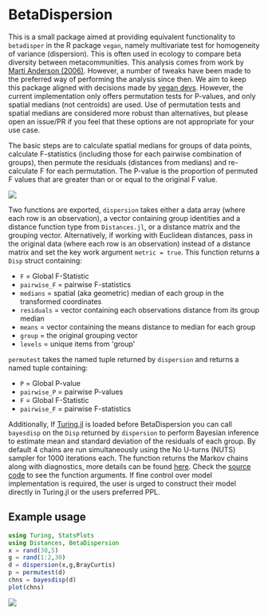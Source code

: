 # BetaDispersion


This is a small package aimed at providing equivalent functionality to `betadisper` in the R package `vegan`, namely multivariate test for homogeneity of variance (dispersion). This is often used in ecology to compare beta diversity between metacommunities. This analysis comes from work by [Marti Anderson (2006)](https://onlinelibrary.wiley.com/doi/10.1111/j.1541-0420.2005.00440.x). However, a number of tweaks have been made to the preferred way of performing the analysis since then. We aim to keep this package aligned with decisions made by [vegan devs](https://github.com/vegandevs/vegan/blob/master/R/betadisper.R). However, the current implementation only offers permutation tests for P-values, and only spatial medians (not centroids) are used. Use of permutation tests and spatial medians are considered more robust than alternatives, but please open an issue/PR if you feel that these options are not appropriate for your use case. 

The basic steps are to calculate spatial medians for groups of data points, calculate F-statistics (including those for each pairwise combination of groups), then permute the residuals (distances from medians) and re-calculate F for each permutation. The P-value is the proportion of permuted F values that 
are greater than or or equal to the original F value.

<img src="https://github.com/EvoArt/BetaDispersion.jl/blob/master/docs/permutation.gif"/>

Two functions are exported, `dispersion` takes either a data array (where each row is an observation), a vector containing group identities and a distance function type from `Distances.jl`, or a distance matrix and the grouping vector. Alternatively, if working with Euclidean distances, pass in the original data (where each row is an observation) instead of a distance matrix and set the key work argument `metric = true`. This function returns a `Disp` struct containing:
*    `F` = Global F-Statistic 
*    `pairwise_F` = pairwise F-statistics
*    `medians` = spatial (aka geometric) median of each group in the transformed coordinates
*    `residuals` = vector containing each observations distance from its group median
*    `means` = vector containing the means distance to median for each group
*    `group` = the original grouping vector
*    `levels` = unique items from 'group'

`permutest` takes the named tuple returned by `dispersion` and returns a named tuple containing:
 *   `P` = Global P-value
 *   `pairwise_P` = pairwise P-values
 *   `F` = Global F-Statistic 
 *   `pairwise_F` = pairwise F-statistics

Additionally, If [Turing.jl](https://turing.ml/stable/) is loaded before BetaDispersion you can call `bayesdisp` on the `Disp` returned by `dispersion` to perform Bayesian inference to estimate mean and standard deviation of the residuals of each group. By default 4 chains are run simultaneously using the No U-turns (NUTS) sampler for 1000 iterations each. The function returns the Markov chains along with diagnostics, more details can be found [here](https://turinglang.github.io/MCMCChains.jl/dev/). Check the [source code](https://github.com/EvoArt/BetaDispersion.jl/blob/master/src/Bayes.jl) to see the function arguments. If fine control over model implementation is required, the user is urged to construct their model directly in Turing.jl or the users preferred PPL.

## Example usage

```julia
using Turing, StatsPlots
using Distances, BetaDispersion
x = rand(30,5)
g = rand(1:2,30)
d = dispersion(x,g,BrayCurtis)
p = permutest(d)
chns = bayesdisp(d)
plot(chns)
```
<img src="https://github.com/EvoArt/BetaDispersion.jl/blob/master/docs/example.png">


